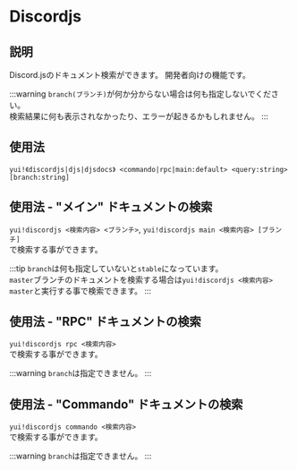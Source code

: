 # Discordjs

## 説明

Discord.jsのドキュメント検索ができます。
開発者向けの機能です。

:::warning
`branch(ブランチ)`が何か分からない場合は何も指定しないでください。  
検索結果に何も表示されなかったり、エラーが起きるかもしれません。
:::

## 使用法

`yui!《discordjs|djs|djsdocs》 <commando|rpc|main:default> <query:string> [branch:string]`

## 使用法 - "メイン" ドキュメントの検索

`yui!discordjs <検索内容> <ブランチ>`, `yui!discordjs main <検索内容> [ブランチ]`  
で検索する事ができます。

:::tip
`branch`は何も指定していないと`stable`になっています。  
`master`ブランチのドキュメントを検索する場合は`yui!discordjs <検索内容> master`と実行する事で検索できます。
:::

## 使用法 - "RPC" ドキュメントの検索

`yui!discordjs rpc <検索内容>`  
で検索する事ができます。

:::warning
`branch`は指定できません。
:::

## 使用法 - "Commando" ドキュメントの検索

`yui!discordjs commando <検索内容>`  
で検索する事ができます。

:::warning
`branch`は指定できません。
:::
